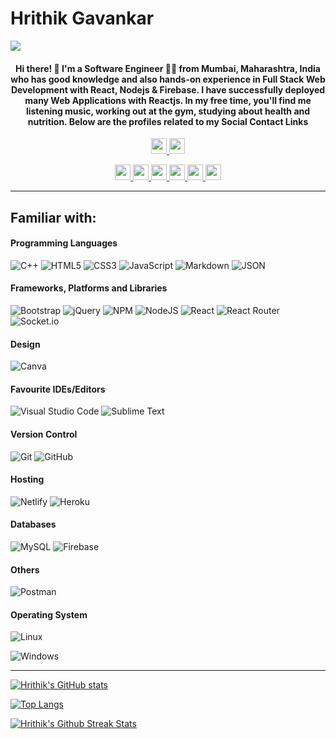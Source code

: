 # Hrithik Gavankar

<a href="https://profile-summary-for-github.com/user/hrithik16032000">
    <p><img src="https://komarev.com/ghpvc/?username=hrithik16032000&color=red"/></p>
</a>

<h4 align="center">Hi there! 👋 I'm a Software Engineer 👨‍💼 from Mumbai, Maharashtra, India who has good knowledge and also hands-on experience in Full Stack Web Development with React, Nodejs & Firebase. I have successfully deployed many Web Applications with Reactjs. In my free time, you'll find me listening music, working out at the gym, studying about health and nutrition. Below are the profiles related to  my Social Contact Links
</h4>

<!--

Here are some ideas to get you started:

- 🔭 I’m currently working on ...
- 🌱 I’m currently learning ...
- 👯 I’m looking to collaborate on ...
- 🤔 I’m looking for help with ...
- 💬 Ask me about ...
- 📫 How to reach me: ...
- 😄 Pronouns: ...
- ⚡ Fun fact: ...
-->

<p align="center">
    <a
        href="https://www.hackerrank.com/hrithikgavankar1"
        target="_blank"
        ><img
            height="25"
            src="https://img.shields.io/badge/-Hackerrank-2EC866?style=for-the-badge&logo=HackerRank&logoColor=white"
        />
    <a
        href="https://www.udemy.com/certificate/UC-ef943663-97d3-474d-bf6c-c419f98b7d22/"
        target="_blank"
        ><img
            height="25"
            src="https://img.shields.io/badge/Udemy-A435F0?style=for-the-badge&logo=Udemy&logoColor=white"
        />
    </a>
</p>

<p align="center">
    <a href="mailto:hrithikgavankar8582@gmail.com" target="_blank"
        ><img
            height="25"
            src="https://img.shields.io/badge/Gmail-D14836?style=for-the-badge&logo=gmail&logoColor=white"
        />
    </a>
    <a href="https://www.linkedin.com/in/hrithik-gavankar-b0a44b14a/" target="_blank"
        ><img
            height="25"
            src="https://img.shields.io/badge/linkedin-%230077B5.svg?style=for-the-badge&logo=linkedin&logoColor=white"
        />
    </a>
    <a href="https://wa.me/9833179478" target="_blank"
        ><img
            height="25"
            src="https://img.shields.io/badge/WhatsApp-25D366?style=for-the-badge&logo=whatsapp&logoColor=white"
        />
    </a>
    <a href="https://t.me/@hrithik16" target="_blank"
        ><img
            height="25"
            src="https://img.shields.io/badge/Telegram-2CA5E0?style=for-the-badge&logo=telegram&logoColor=white"
        />
    </a>
    <a href="https://twitter.com/hrithik1603" target="_blank"
        ><img
            height="25"
            src="https://img.shields.io/badge/Twitter-%231DA1F2.svg?style=for-the-badge&logo=Twitter&logoColor=white"
        />
    </a>
    <a href="https://github.com/hrithik16032000" target="_blank"
        ><img
            height="25"
            src="https://img.shields.io/badge/github-%23121011.svg?style=for-the-badge&logo=github&logoColor=white"
        />
    </a>
</p>

---

## Familiar with:

#### Programming Languages

![C++](https://img.shields.io/badge/c++-%2300599C.svg?style=for-the-badge&logo=c%2B%2B&logoColor=white)
![HTML5](https://img.shields.io/badge/html5-%23E34F26.svg?style=for-the-badge&logo=html5&logoColor=white)
![CSS3](https://img.shields.io/badge/css3-%231572B6.svg?style=for-the-badge&logo=css3&logoColor=white)
![JavaScript](https://img.shields.io/badge/javascript-%23323330.svg?style=for-the-badge&logo=javascript&logoColor=%23F7DF1E)
![Markdown](https://img.shields.io/badge/markdown-%23000000.svg?style=for-the-badge&logo=markdown&logoColor=white)
![JSON](https://img.shields.io/badge/json-5E5C5C?style=for-the-badge&logo=json&logoColor=white)

#### Frameworks, Platforms and Libraries

![Bootstrap](https://img.shields.io/badge/bootstrap-%23563D7C.svg?style=for-the-badge&logo=bootstrap&logoColor=white)
![jQuery](https://img.shields.io/badge/jquery-%230769AD.svg?style=for-the-badge&logo=jquery&logoColor=white)
![NPM](https://img.shields.io/badge/NPM-%23000000.svg?style=for-the-badge&logo=npm&logoColor=white)
![NodeJS](https://img.shields.io/badge/node.js-6DA55F?style=for-the-badge&logo=node.js&logoColor=white)
![React](https://img.shields.io/badge/react-%2320232a.svg?style=for-the-badge&logo=react&logoColor=%2361DAFB)
![React Router](https://img.shields.io/badge/React_Router-CA4245?style=for-the-badge&logo=react-router&logoColor=white)
![Socket.io](https://img.shields.io/badge/Socket.io-010101?&style=for-the-badge&logo=Socket.io&logoColor=white)

#### Design

![Canva](https://img.shields.io/badge/Canva-%2300C4CC.svg?style=for-the-badge&logo=Canva&logoColor=white)

#### Favourite IDEs/Editors

![Visual Studio Code](https://img.shields.io/badge/Visual%20Studio%20Code-0078d7.svg?style=for-the-badge&logo=visual-studio-code&logoColor=white)
![Sublime Text](https://img.shields.io/badge/sublime_text-%23575757.svg?style=for-the-badge&logo=sublime-text&logoColor=important)

#### Version Control

![Git](https://img.shields.io/badge/git-%23F05033.svg?style=for-the-badge&logo=git&logoColor=white)
![GitHub](https://img.shields.io/badge/github-%23121011.svg?style=for-the-badge&logo=github&logoColor=white)

#### Hosting

![Netlify](https://img.shields.io/badge/netlify-%23000000.svg?style=for-the-badge&logo=netlify&logoColor=#00C7B7)
![Heroku](https://img.shields.io/badge/heroku-%23430098.svg?style=for-the-badge&logo=heroku&logoColor=white)

<!-- #### Servers

![Nginx](https://img.shields.io/badge/nginx-%23009639.svg?style=for-the-badge&logo=nginx&logoColor=white) -->

#### Databases

<!-- ![MongoDB](https://img.shields.io/badge/MongoDB-%234ea94b.svg?style=for-the-badge&logo=mongodb&logoColor=white) -->
![MySQL](https://img.shields.io/badge/mysql-%2300f.svg?style=for-the-badge&logo=mysql&logoColor=white)
![Firebase](https://img.shields.io/badge/firebase-%23039BE5.svg?style=for-the-badge&logo=firebase)
<!-- ![Redis](https://img.shields.io/badge/redis-%23DD0031.svg?&style=for-the-badge&logo=redis&logoColor=white) -->

#### Others

![Postman](https://img.shields.io/badge/Postman-FF6C37?style=for-the-badge&logo=postman&logoColor=white)

#### Operating System

![Linux](https://img.shields.io/badge/Linux-FCC624?style=for-the-badge&logo=linux&logoColor=black)
<!-- ![Debian](https://img.shields.io/badge/Debian-D70A53?style=for-the-badge&logo=debian&logoColor=white) -->
![Windows](https://img.shields.io/badge/Windows-0078D6?style=for-the-badge&logo=windows&logoColor=white)
<!-- ![Mac OS](https://img.shields.io/badge/mac%20os-000000?style=for-the-badge&logo=macos&logoColor=F0F0F0) -->

---

<!-- #### Yet To Explore

![Go](https://img.shields.io/badge/go-%2300ADD8.svg?style=for-the-badge&logo=go&logoColor=white)
![Kotlin](https://img.shields.io/badge/kotlin-%230095D5.svg?style=for-the-badge&logo=kotlin&logoColor=white)
![PHP](https://img.shields.io/badge/php-%23777BB4.svg?style=for-the-badge&logo=php&logoColor=white)
![Python](https://img.shields.io/badge/python-3670A0?style=for-the-badge&logo=python&logoColor=ffdd54)
![Shell Script](https://img.shields.io/badge/shell_script-%23121011.svg?style=for-the-badge&logo=gnu-bash&logoColor=white)
![GraphQL](https://img.shields.io/badge/-GraphQL-E10098?style=for-the-badge&logo=graphql&logoColor=white)
![Typescript](https://img.shields.io/badge/TypeScript-007ACC?style=for-the-badge&logo=typescript&logoColor=white)


![Ant-Design](https://img.shields.io/badge/-AntDesign-%230170FE?style=for-the-badge&logo=ant-design&logoColor=white)
![Apollo-GraphQL](https://img.shields.io/badge/-ApolloGraphQL-311C87?style=for-the-badge&logo=apollo-graphql)
![Chakra](https://img.shields.io/badge/chakra-%234ED1C5.svg?style=for-the-badge&logo=chakraui&logoColor=white)
![Chart.js](https://img.shields.io/badge/chart.js-F5788D.svg?style=for-the-badge&logo=chart.js&logoColor=white)
![Electron.js](https://img.shields.io/badge/Electron-191970?style=for-the-badge&logo=Electron&logoColor=white)
![React Native](https://img.shields.io/badge/react_native-%2320232a.svg?style=for-the-badge&logo=react&logoColor=%2361DAFB)

![Yarn](https://img.shields.io/badge/yarn-%232C8EBB.svg?style=for-the-badge&logo=yarn&logoColor=white)

![Figma](https://img.shields.io/badge/figma-%23F24E1E.svg?style=for-the-badge&logo=figma&logoColor=white)
![Adobe Photoshop](https://img.shields.io/badge/adobephotoshop-%2331A8FF.svg?style=for-the-badge&logo=adobephotoshop&logoColor=white)
![Adobe XD](https://img.shields.io/badge/Adobe%20XD-470137?style=for-the-badge&logo=Adobe%20XD&logoColor=#FF61F6)
![Sketch](https://img.shields.io/badge/Sketch-FFB387?style=for-the-badge&logo=sketch&logoColor=black)

![Android Studio](https://img.shields.io/badge/Android%20Studio-3DDC84.svg?style=for-the-badge&logo=android-studio&logoColor=white)
![Atom](https://img.shields.io/badge/Atom-%2366595C.svg?style=for-the-badge&logo=atom&logoColor=white)
![CLion](https://img.shields.io/badge/CLion-black?style=for-the-badge&logo=clion&logoColor=white)
![CodePen](https://img.shields.io/badge/CodePen-white?style=for-the-badge&logo=codepen&logoColor=black)
![Eclipse](https://img.shields.io/badge/Eclipse-FE7A16.svg?style=for-the-badge&logo=Eclipse&logoColor=white)
![IntelliJ IDEA](https://img.shields.io/badge/IntelliJIDEA-000000.svg?style=for-the-badge&logo=intellij-idea&logoColor=white)
![NetBeans IDE](https://img.shields.io/badge/NetBeansIDE-1B6AC6.svg?style=for-the-badge&logo=apache-netbeans-ide&logoColor=white)
![PyCharm](https://img.shields.io/badge/pycharm-143?style=for-the-badge&logo=pycharm&logoColor=black&color=black&labelColor=green)
![Vim](https://img.shields.io/badge/VIM-%2311AB00.svg?style=for-the-badge&logo=vim&logoColor=white)

![Azure](https://img.shields.io/badge/azure-%230072C6.svg?style=for-the-badge&logo=azure-devops&logoColor=white)
![Cloudflare](https://img.shields.io/badge/Cloudflare-F38020?style=for-the-badge&logo=Cloudflare&logoColor=white)
![DigitalOcean](https://img.shields.io/badge/DigitalOcean-%230167ff.svg?style=for-the-badge&logo=digitalOcean&logoColor=white)
![Firebase](https://img.shields.io/badge/firebase-%23039BE5.svg?style=for-the-badge&logo=firebase)
![Google Cloud](https://img.shields.io/badge/GoogleCloud-%234285F4.svg?style=for-the-badge&logo=google-cloud&logoColor=white)
![Vercel](https://img.shields.io/badge/vercel-%23000000.svg?style=for-the-badge&logo=vercel&logoColor=white)

![SQLite](https://img.shields.io/badge/sqlite-%2307405e.svg?style=for-the-badge&logo=sqlite&logoColor=white)

![GitHub Actions](https://img.shields.io/badge/githubactions-%232671E5.svg?style=for-the-badge&logo=githubactions&logoColor=white)

![BuyMeACoffee](https://img.shields.io/badge/Buy%20Me%20a%20Coffee-ffdd00?style=for-the-badge&logo=buy-me-a-coffee&logoColor=black)
![Google Pay](https://img.shields.io/badge/GooglePay-%233780F1.svg?style=for-the-badge&logo=Google-Pay&logoColor=white)

![Babel](https://img.shields.io/badge/Babel-F9DC3e?style=for-the-badge&logo=babel&logoColor=black)
![Docker](https://img.shields.io/badge/docker-%230db7ed.svg?style=for-the-badge&logo=docker&logoColor=white)

--- -->

[![Hrithik's GitHub stats](https://github-readme-stats.vercel.app/api?username=hrithik16032000&count_private=true&show_icons=true)](https://profile-summary-for-github.com/user/hrithik16032000)

[![Top Langs](https://github-readme-stats.vercel.app/api/top-langs/?username=hrithik16032000&langs_count=8)](https://profile-summary-for-github.com/user/hrithik16032000)

[![Hrithik's Github Streak Stats](https://github-readme-streak-stats.herokuapp.com/?user=hrithik16032000)](https://profile-summary-for-github.com/user/hrithik16032000)
